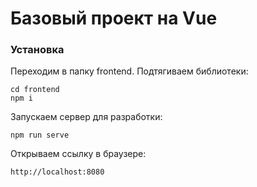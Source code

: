 # Базовый проект на Vue

### Установка
Переходим в папку frontend. Подтягиваем библиотеки:
```
cd frontend
npm i
```

Запускаем сервер для разработки:
```
npm run serve
```

Открываем ссылку в браузере:
```
http://localhost:8080
```